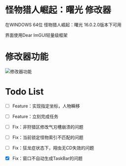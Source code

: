 # 怪物猎人崛起：曙光 修改器

在WINDOWS 64位 怪物猎人崛起：曙光 16.0.2.0版本下可用

界面使用Dear ImGUI轻量级框架

# 修改器功能
![修改器功能](https://cdn.jsdelivr.net/gh/VaneLord67/blog-img/20240422204730.png)

# Todo List

- [ ] Feature：实现指定坐标，人物瞬移
- [ ] Feature：立刻完成任务
- [ ] Fix：非狩猎区修改气刃槽崩溃的问题
- [ ] Fix：当前锁定怪物索引不匹配的问题
- [ ] Fix：狂龙症状态下，翔虫无CD失效的问题
- [x] Fix：窗口不自动生成TaskBar的问题

